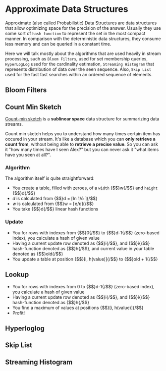 # Approximate Data Structures

Approximate (also called Probabilistic) Data Structures are data structures that allow optimizing
space for the precision of the answer. Usually they use some sort of `hash function` to represent
the set in the most compact manner. In comparison with the deterministic data structures,
they consume less memory and can be queried in a constant time.

Here we will talk mostly about the algorithms that are used heavily in stream processing, such
as `Bloom Filters`, used for set membership queries, `HyperLogLog` used for the cardinality
estimation, `Streaming Histogram` that represents distribution of data over the seen sequence.
Also, `Skip List` used for the fast fast searches within an ordered sequence of elements.

## Bloom Filters

## Count Min Sketch

[Count-min sketch](http://dimacs.rutgers.edu/~graham/pubs/papers/cm-full.pdf) is a __sublinear space__
data structure for summarizing data streams.

Count min sketch helps you to understand how many times certain item has occured in your stream.
It's like a database which you can __only retrieve a count from__, without being able to __retrieve
a precise value__. So you can ask it "how many times have I seen Alex?" but you can never ask it
"what items have you seen at all?".

### Algorithm

The algorithm itself is quite straightforward:

  * You create a table, filled with zeroes, of a `width` {$$}w{/$$} and `height` {$$}d{/$$}
  * $d$ is calculated from {$$}d = ⌈ln 1/δ ⌉{/$$}
  * $w$ is calculated from {$$}w = ⌈e/ε⌉{/$$}
  * You take {$$}d{/$$} linear hash functions

### Update

  * You for rows with indexes from {$$}0{/$$} to {$$}d-1{/$$} (zero-based index), you calculate a hash of given value
  * Having a current update row denoted as {$$}i{/$$}, and {$$}i{/$$} hash-function denoted as {$$}h{/$$}, and current value
    in your table denoted as {$$}old{/$$}
  * You update a table at position {$$}[i, h(value)]{/$$} to {$$}old + 1{/$$}

## Lookup

  * You for rows with indexes from 0 to {$$}d-1{/$$} (zero-based index), you calculate a hash of given value
  * Having a current update row denoted as {$$}i{/$$}, and {$$}i{/$$} hash-function denoted as {$$}h{/$$}
  * You find a maximum of values at positions {$$}[i, h(value)]{/$$}
  * Profit!


## Hyperloglog

## Skip List

## Streaming Histogram
